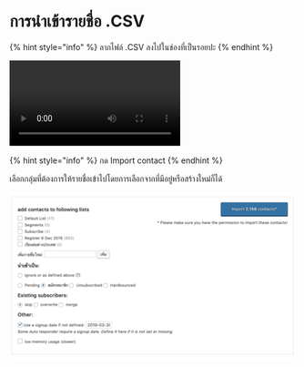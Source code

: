 # การนำเข้ารายชื่อ .CSV

{% hint style="info" %}
ลากไฟล์ .CSV ลงไปในช่องที่เป็นรอยปะ
{% endhint %}

![Import Subscribers](../.gitbook/assets/2562-03-30-20.33.39.mov)

{% hint style="info" %}
กด Import contact
{% endhint %}

เลือกกลุ่มที่ต้องการให้รายชื่อเข้าไปโดยการเลือกจากที่มีอยู่หรือสร้างใหม่ก็ได้

![Import Process](../.gitbook/assets/2562-03-30-20.34.29.png)

